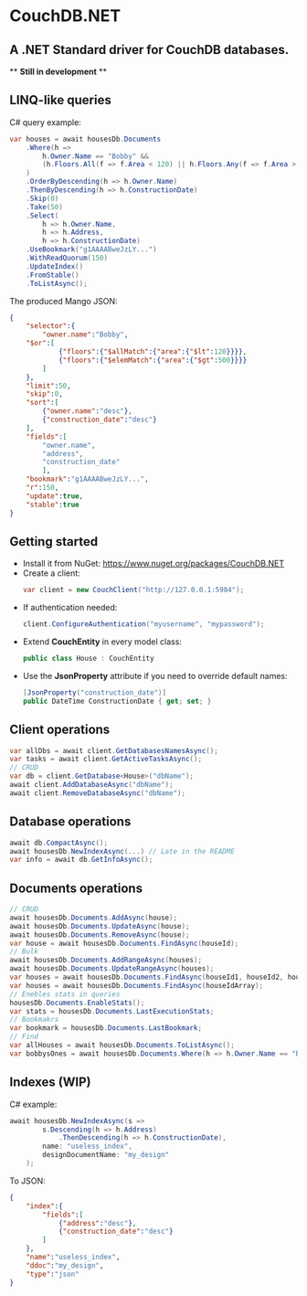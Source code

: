 # CouchDB.NET
## A .NET Standard driver for CouchDB databases.

** **Still in development** **

## LINQ-like queries

C# query example:

```csharp
var houses = await housesDb.Documents
    .Where(h => 
        h.Owner.Name == "Bobby" && 
        (h.Floors.All(f => f.Area < 120) || h.Floors.Any(f => f.Area > 500))
    )
    .OrderByDescending(h => h.Owner.Name)
    .ThenByDescending(h => h.ConstructionDate)
    .Skip(0)
    .Take(50)
    .Select(
        h => h.Owner.Name, 
        h => h.Address,
        h => h.ConstructionDate)
    .UseBookmark("g1AAAABweJzLY...")
    .WithReadQuorum(150)
    .UpdateIndex()
    .FromStable()
    .ToListAsync();
```

The produced Mango JSON:
```json
{
    "selector":{ 
        "owner.name":"Bobby",
	"$or":[
    	    {"floors":{"$allMatch":{"area":{"$lt":120}}}},
            {"floors":{"$elemMatch":{"area":{"$gt":500}}}}
    	]
    },
    "limit":50,
    "skip":0,
    "sort":[
    	{"owner.name":"desc"},
    	{"construction_date":"desc"}
    ],
    "fields":[
	    "owner.name",
	    "address",
	    "construction_date"
        ],
    "bookmark":"g1AAAABweJzLY...",
    "r":150,
    "update":true,
    "stable":true
}
``` 

## Getting started

* Install it from NuGet: https://www.nuget.org/packages/CouchDB.NET
* Create a client:
    ```csharp
    var client = new CouchClient("http://127.0.0.1:5984");
   ```
* If authentication needed:
    ```csharp
    client.ConfigureAuthentication("myusername", "mypassword");
    ```
* Extend **CouchEntity** in every model class:
    ```csharp
    public class House : CouchEntity
    ```
* Use the **JsonProperty** attribute if you need to override default names:
    ```csharp
    [JsonProperty("construction_date")]
    public DateTime ConstructionDate { get; set; }
    ```

## Client operations
```csharp
var allDbs = await client.GetDatabasesNamesAsync();
var tasks = await client.GetActiveTasksAsync();
// CRUD
var db = client.GetDatabase<House>("dbName");
await client.AddDatabaseAsync("dbName");
await client.RemoveDatabaseAsync("dbName");
```

## Database operations
```csharp
await db.CompactAsync();
await housesDb.NewIndexAsync(...) // Late in the README
var info = await db.GetInfoAsync();
```

## Documents operations
```csharp
// CRUD
await housesDb.Documents.AddAsync(house);
await housesDb.Documents.UpdateAsync(house);
await housesDb.Documents.RemoveAsync(house);
var house = await housesDb.Documents.FindAsync(houseId);
// Bulk
await housesDb.Documents.AddRangeAsync(houses);
await housesDb.Documents.UpdateRangeAsync(houses);
var houses = await housesDb.Documents.FindAsync(houseId1, houseId2, houseId3);
var houses = await housesDb.Documents.FindAsync(houseIdArray);
// Enebles stats in queries
housesDb.Documents.EnableStats();
var stats = housesDb.Documents.LastExecutionStats;
// Bookmakrs
var bookmark = housesDb.Documents.LastBookmark;
// Find
var allHouses = await housesDb.Documents.ToListAsync();
var bobbysOnes = await housesDb.Documents.Where(h => h.Owner.Name == "Bobby").ToListAsync();
```

## Indexes (WIP)

C# example:
```csharp
await housesDb.NewIndexAsync(s => 
        s.Descending(h => h.Address)
            .ThenDescending(h => h.ConstructionDate), 
        name: "useless_index",
        designDocumentName: "my_design"
    );
```
To JSON:
```json
{
    "index":{
        "fields":[
            {"address":"desc"},
            {"construction_date":"desc"}
        ]
    },
    "name":"useless_index",
    "ddoc":"my_design",
    "type":"json"
}
```
